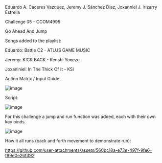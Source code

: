 Eduardo A. Caceres Vazquez, Jeremy J. Sánchez Díaz, Joxanniel J. Irizarry Estrella

Challenge 05 - CCOM4995

Go Ahead And Jump

Songs added to the playlist:

Eduardo: Battle C2 - ATLUS GAME MUSIC

Jeremy: KICK BACK - Kenshi Yonezu

Joxaniniel: In The Thick Of It - KSI

Action Matrix / Input Guide: 

![image](https://github.com/user-attachments/assets/cba5bb49-7f7f-4b73-8644-a72a9e9fc945)

Script: 

![image](https://github.com/user-attachments/assets/9c4898d9-bf3a-4d16-a890-7e7963bac7d0)

For this challenge a jump and run function was added, each with their own key binds.

![image](https://github.com/user-attachments/assets/3bab269b-3ed2-4a7e-a599-f28f9e770316)

How it all runs (back and forth movement to demonstrate run):

https://github.com/user-attachments/assets/560bc18a-e73e-497f-9fe6-f89e0e26f392
